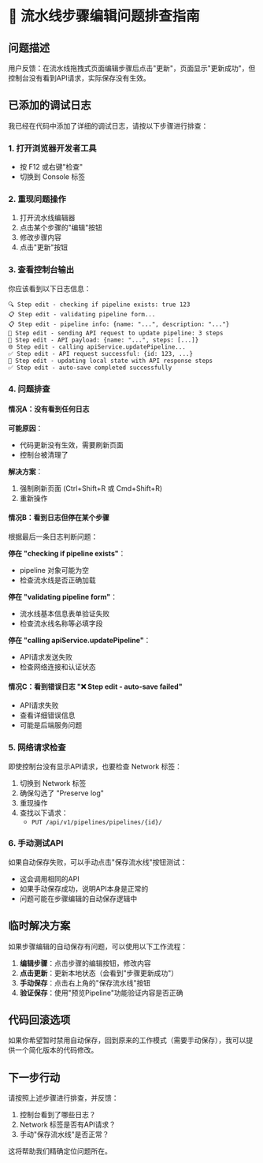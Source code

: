 # 🔧 流水线步骤编辑问题排查指南

## 问题描述
用户反馈：在流水线拖拽式页面编辑步骤后点击"更新"，页面显示"更新成功"，但控制台没有看到API请求，实际保存没有生效。

## 已添加的调试日志

我已经在代码中添加了详细的调试日志，请按以下步骤进行排查：

### 1. 打开浏览器开发者工具
- 按 F12 或右键"检查"
- 切换到 Console 标签

### 2. 重现问题操作
1. 打开流水线编辑器
2. 点击某个步骤的"编辑"按钮
3. 修改步骤内容
4. 点击"更新"按钮

### 3. 查看控制台输出

你应该看到以下日志信息：

```
🔍 Step edit - checking if pipeline exists: true 123
📋 Step edit - validating pipeline form...
📋 Step edit - pipeline info: {name: "...", description: "..."}
🚀 Step edit - sending API request to update pipeline: 3 steps
🚀 Step edit - API payload: {name: "...", steps: [...]}
🌐 Step edit - calling apiService.updatePipeline...
✅ Step edit - API request successful: {id: 123, ...}
🔄 Step edit - updating local state with API response steps
✅ Step edit - auto-save completed successfully
```

### 4. 问题排查

#### 情况A：没有看到任何日志
**可能原因**：
- 代码更新没有生效，需要刷新页面
- 控制台被清理了

**解决方案**：
1. 强制刷新页面 (Ctrl+Shift+R 或 Cmd+Shift+R)
2. 重新操作

#### 情况B：看到日志但停在某个步骤
根据最后一条日志判断问题：

**停在 "checking if pipeline exists"**：
- pipeline 对象可能为空
- 检查流水线是否正确加载

**停在 "validating pipeline form"**：
- 流水线基本信息表单验证失败
- 检查流水线名称等必填字段

**停在 "calling apiService.updatePipeline"**：
- API请求发送失败
- 检查网络连接和认证状态

#### 情况C：看到错误日志 "❌ Step edit - auto-save failed"
- API请求失败
- 查看详细错误信息
- 可能是后端服务问题

### 5. 网络请求检查

即使控制台没有显示API请求，也要检查 Network 标签：

1. 切换到 Network 标签
2. 确保勾选了 "Preserve log"
3. 重现操作
4. 查找以下请求：
   - `PUT /api/v1/pipelines/pipelines/{id}/`

### 6. 手动测试API

如果自动保存失败，可以手动点击"保存流水线"按钮测试：
- 这会调用相同的API
- 如果手动保存成功，说明API本身是正常的
- 问题可能在步骤编辑的自动保存逻辑中

## 临时解决方案

如果步骤编辑的自动保存有问题，可以使用以下工作流程：

1. **编辑步骤**：点击步骤的编辑按钮，修改内容
2. **点击更新**：更新本地状态（会看到"步骤更新成功"）
3. **手动保存**：点击右上角的"保存流水线"按钮
4. **验证保存**：使用"预览Pipeline"功能验证内容是否正确

## 代码回滚选项

如果你希望暂时禁用自动保存，回到原来的工作模式（需要手动保存），我可以提供一个简化版本的代码修改。

## 下一步行动

请按照上述步骤进行排查，并反馈：
1. 控制台看到了哪些日志？
2. Network 标签是否有API请求？
3. 手动"保存流水线"是否正常？

这将帮助我们精确定位问题所在。
